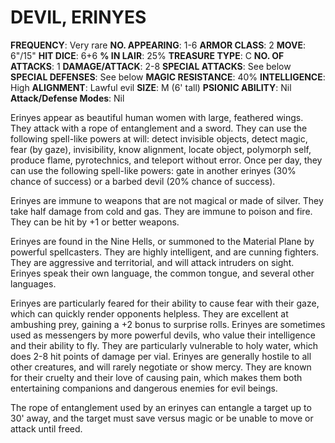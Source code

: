 # DEVIL, ERINYES

**FREQUENCY**: Very rare
**NO. APPEARING**: 1-6
**ARMOR CLASS**: 2
**MOVE**: 6"/15"
**HIT DICE**: 6+6
**% IN LAIR**: 25%
**TREASURE TYPE**: C
**NO. OF ATTACKS**: 1
**DAMAGE/ATTACK**: 2-8
**SPECIAL ATTACKS**: See below
**SPECIAL DEFENSES**: See below
**MAGIC RESISTANCE**: 40%
**INTELLIGENCE**: High
**ALIGNMENT**: Lawful evil
**SIZE**: M (6' tall)
**PSIONIC ABILITY**: Nil
**Attack/Defense Modes**: Nil

Erinyes appear as beautiful human women with large, feathered wings. They attack with a rope of entanglement and a sword. They can use the following spell-like powers at will: detect invisible objects, detect magic, fear (by gaze), invisibility, know alignment, locate object, polymorph self, produce flame, pyrotechnics, and teleport without error. Once per day, they can use the following spell-like powers: gate in another erinyes (30% chance of success) or a barbed devil (20% chance of success).

Erinyes are immune to weapons that are not magical or made of silver. They take half damage from cold and gas. They are immune to poison and fire. They can be hit by +1 or better weapons.

Erinyes are found in the Nine Hells, or summoned to the Material Plane by powerful spellcasters. They are highly intelligent, and are cunning fighters. They are aggressive and territorial, and will attack intruders on sight. Erinyes speak their own language, the common tongue, and several other languages.

Erinyes are particularly feared for their ability to cause fear with their gaze, which can quickly render opponents helpless. They are excellent at ambushing prey, gaining a +2 bonus to surprise rolls. Erinyes are sometimes used as messengers by more powerful devils, who value their intelligence and their ability to fly. They are particularly vulnerable to holy water, which does 2-8 hit points of damage per vial. Erinyes are generally hostile to all other creatures, and will rarely negotiate or show mercy. They are known for their cruelty and their love of causing pain, which makes them both entertaining companions and dangerous enemies for evil beings.

The rope of entanglement used by an erinyes can entangle a target up to 30' away, and the target must save versus magic or be unable to move or attack until freed.
